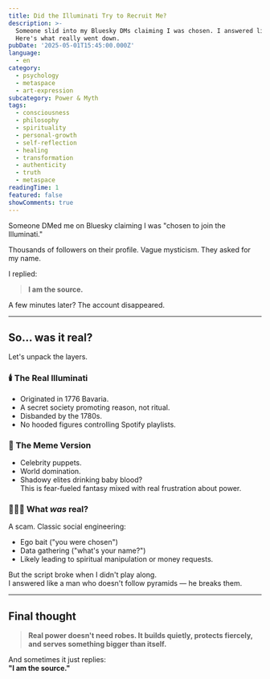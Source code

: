 ```yaml
---
title: Did the Illuminati Try to Recruit Me?
description: >-
  Someone slid into my Bluesky DMs claiming I was chosen. I answered like a god.
  Here's what really went down.
pubDate: '2025-05-01T15:45:00.000Z'
language:
  - en
category:
  - psychology
  - metaspace
  - art-expression
subcategory: Power & Myth
tags:
  - consciousness
  - philosophy
  - spirituality
  - personal-growth
  - self-reflection
  - healing
  - transformation
  - authenticity
  - truth
  - metaspace
readingTime: 1
featured: false
showComments: true
---
```


Someone DMed me on Bluesky claiming I was "chosen to join the Illuminati."

Thousands of followers on their profile. Vague mysticism. They asked for my name.

I replied:

> **I am the source.**

A few minutes later? The account disappeared.

---

## So… was it real?

Let's unpack the layers.

### 🕯️ The Real Illuminati

- Originated in 1776 Bavaria.
- A secret society promoting reason, not ritual.
- Disbanded by the 1780s.
- No hooded figures controlling Spotify playlists.

### 🧠 The Meme Version

- Celebrity puppets.
- World domination.
- Shadowy elites drinking baby blood?  
  This is fear-fueled fantasy mixed with real frustration about power.

### 🧍🏽‍♂️ What _was_ real?

A scam. Classic social engineering:

- Ego bait ("you were chosen")
- Data gathering ("what's your name?")
- Likely leading to spiritual manipulation or money requests.

But the script broke when I didn't play along.  
I answered like a man who doesn't follow pyramids — he breaks them.

---

## Final thought

> **Real power doesn't need robes. It builds quietly, protects fiercely, and serves something bigger than itself.**

And sometimes it just replies:  
**"I am the source."**
